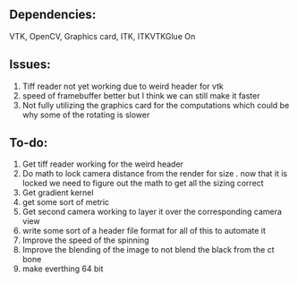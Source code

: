 ## Dependencies: 
VTK, OpenCV, Graphics card, ITK, ITKVTKGlue On

## Issues: 
1. Tiff reader not yet working due to weird header for vtk
2. speed of framebuffer better but I think we can still make it faster
3. Not fully utilizing the graphics card for the computations which could be why some of the rotating is slower

## To-do: 
1. Get tiff reader working for the weird header
2. Do math to lock camera distance from the render for size
  . now that it is locked we need to figure out the math to get all the sizing correct
3. Get gradient kernel
4. get some sort of metric
5. Get second camera working to layer it over the corresponding camera view
6. write some sort of a header file format for all of this to automate it
7. Improve the speed of the spinning
8. Improve the blending of the image to not blend the black from the ct bone
9. make everthing 64 bit
